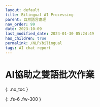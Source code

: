 ```yaml
---
layout: default
title: Bilingual AI Processing
parent: 自然語言處理
nav_order: 99
date: 2023-10-09
last_modified_date: 2024-01-30 05:24:49
has_children: true
permalink: /NLP/bilingual
tags: AI chat report
---
```


# AI協助之雙語批次作業
{: .no_toc }

{: .fs-6 .fw-300 }

